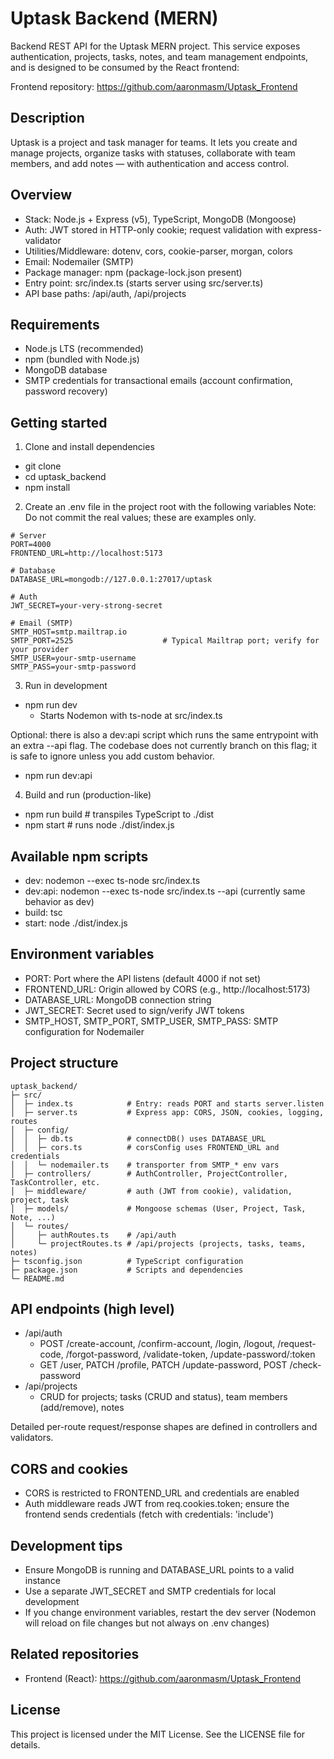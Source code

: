 # Uptask Backend (MERN)

Backend REST API for the Uptask MERN project. This service exposes authentication, projects, tasks, notes, and team management endpoints, and is designed to be consumed by the React frontend:

Frontend repository: https://github.com/aaronmasm/Uptask_Frontend


## Description
Uptask is a project and task manager for teams. It lets you create and manage projects, organize tasks with statuses, collaborate with team members, and add notes — with authentication and access control.

## Overview
- Stack: Node.js + Express (v5), TypeScript, MongoDB (Mongoose)
- Auth: JWT stored in HTTP-only cookie; request validation with express-validator
- Utilities/Middleware: dotenv, cors, cookie-parser, morgan, colors
- Email: Nodemailer (SMTP)
- Package manager: npm (package-lock.json present)
- Entry point: src/index.ts (starts server using src/server.ts)
- API base paths: /api/auth, /api/projects


## Requirements
- Node.js LTS (recommended)
- npm (bundled with Node.js)
- MongoDB database
- SMTP credentials for transactional emails (account confirmation, password recovery)


## Getting started
1) Clone and install dependencies
- git clone <this-repo-url>
- cd uptask_backend
- npm install

2) Create an .env file in the project root with the following variables
Note: Do not commit the real values; these are examples only.

```
# Server
PORT=4000
FRONTEND_URL=http://localhost:5173

# Database
DATABASE_URL=mongodb://127.0.0.1:27017/uptask

# Auth
JWT_SECRET=your-very-strong-secret

# Email (SMTP)
SMTP_HOST=smtp.mailtrap.io
SMTP_PORT=2525                    # Typical Mailtrap port; verify for your provider
SMTP_USER=your-smtp-username
SMTP_PASS=your-smtp-password
```

3) Run in development
- npm run dev
  - Starts Nodemon with ts-node at src/index.ts

Optional: there is also a dev:api script which runs the same entrypoint with an extra --api flag. The codebase does not currently branch on this flag; it is safe to ignore unless you add custom behavior.
- npm run dev:api

4) Build and run (production-like)
- npm run build   # transpiles TypeScript to ./dist
- npm start       # runs node ./dist/index.js


## Available npm scripts
- dev: nodemon --exec ts-node src/index.ts
- dev:api: nodemon --exec ts-node src/index.ts --api (currently same behavior as dev)
- build: tsc
- start: node ./dist/index.js


## Environment variables
- PORT: Port where the API listens (default 4000 if not set)
- FRONTEND_URL: Origin allowed by CORS (e.g., http://localhost:5173)
- DATABASE_URL: MongoDB connection string
- JWT_SECRET: Secret used to sign/verify JWT tokens
- SMTP_HOST, SMTP_PORT, SMTP_USER, SMTP_PASS: SMTP configuration for Nodemailer


## Project structure
```
uptask_backend/
├─ src/
│  ├─ index.ts            # Entry: reads PORT and starts server.listen
│  ├─ server.ts           # Express app: CORS, JSON, cookies, logging, routes
│  ├─ config/
│  │  ├─ db.ts            # connectDB() uses DATABASE_URL
│  │  ├─ cors.ts          # corsConfig uses FRONTEND_URL and credentials
│  │  └─ nodemailer.ts    # transporter from SMTP_* env vars
│  ├─ controllers/        # AuthController, ProjectController, TaskController, etc.
│  ├─ middleware/         # auth (JWT from cookie), validation, project, task
│  ├─ models/             # Mongoose schemas (User, Project, Task, Note, ...)
│  └─ routes/
│     ├─ authRoutes.ts    # /api/auth
│     └─ projectRoutes.ts # /api/projects (projects, tasks, teams, notes)
├─ tsconfig.json          # TypeScript configuration
├─ package.json           # Scripts and dependencies
└─ README.md
```


## API endpoints (high level)
- /api/auth
  - POST /create-account, /confirm-account, /login, /logout, /request-code,
    /forgot-password, /validate-token, /update-password/:token
  - GET /user, PATCH /profile, PATCH /update-password, POST /check-password
- /api/projects
  - CRUD for projects; tasks (CRUD and status), team members (add/remove), notes

Detailed per-route request/response shapes are defined in controllers and validators.


## CORS and cookies
- CORS is restricted to FRONTEND_URL and credentials are enabled
- Auth middleware reads JWT from req.cookies.token; ensure the frontend sends credentials (fetch with credentials: 'include')


## Development tips
- Ensure MongoDB is running and DATABASE_URL points to a valid instance
- Use a separate JWT_SECRET and SMTP credentials for local development
- If you change environment variables, restart the dev server (Nodemon will reload on file changes but not always on .env changes)


## Related repositories
- Frontend (React): https://github.com/aaronmasm/Uptask_Frontend


## License
This project is licensed under the MIT License. See the LICENSE file for details.


